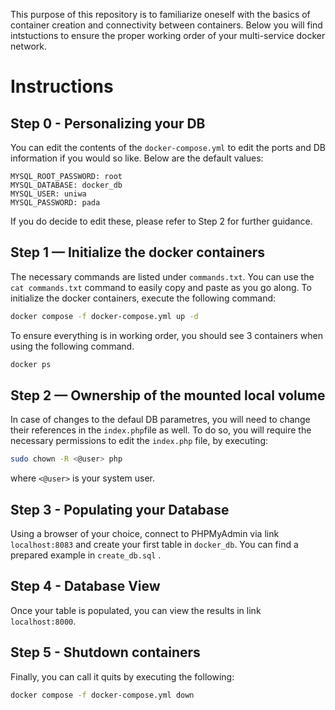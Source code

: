 This purpose of this repository is to familiarize oneself with the basics of container creation and connectivity between containers. Below you will find intstuctions to ensure the proper working order of your multi-service docker network.

# Instructions
## Step 0 - Personalizing your DB

You can edit the contents of the `docker-compose.yml` to edit the ports and DB information if you would so like. Below are the default values:

```
MYSQL_ROOT_PASSWORD: root
MYSQL_DATABASE: docker_db
MYSQL_USER: uniwa
MYSQL_PASSWORD: pada
```
If you do decide to edit these, please refer to Step 2 for further guidance.

## Step 1 — Initialize the docker containers

The necessary commands are listed under `commands.txt`. You can use the `cat commands.txt` command to easily copy and paste as you go along.
To initialize the docker containers, execute the following command:
```bash
docker compose -f docker-compose.yml up -d
```
To ensure everything is in working order, you should see 3 containers when using the following command.

```bash
docker ps
```

## Step 2 — Ownership of the mounted local volume

In case of changes to the defaul DB parametres, you will need to change their references in the `index.php`file as well. To do so, you will require the necessary permissions to edit the `index.php` file, by executing:

```bash
sudo chown -R <@user> php
```
where `<@user>` is your system user.

## Step 3 - Populating your Database

Using a browser of your choice, connect to PHPMyAdmin via link `localhost:8083` and create your first table in `docker_db`. You can find a prepared example in `create_db.sql` .

## Step 4 - Database View

Once your table is populated, you can view the results in link `localhost:8000`.

## Step 5 - Shutdown containers

Finally, you can call it quits by executing the following:

```bash
docker compose -f docker-compose.yml down
```










